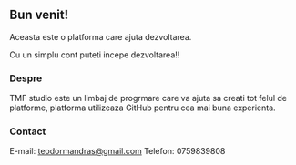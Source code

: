 ## Bun venit!
Aceasta este o platforma care ajuta dezvoltarea.

Cu un simplu cont puteti incepe dezvoltarea!!
### Despre

TMF studio este un limbaj de progrmare care va ajuta sa creati tot felul de platforme, platforma utilizeaza GitHub pentru cea mai buna experienta.

### Contact
E-mail: teodormandras@gmail.com
Telefon: 0759839808
